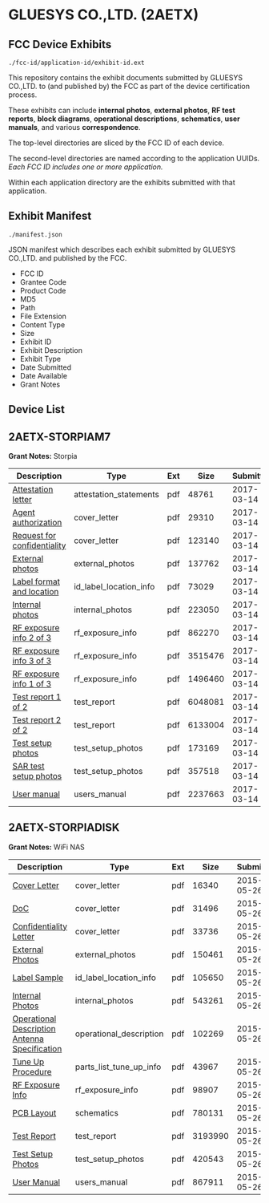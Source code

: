 # GLUESYS CO.,LTD. (2AETX)
## FCC Device Exhibits

```
./fcc-id/application-id/exhibit-id.ext
```

This repository contains the exhibit documents submitted by GLUESYS CO.,LTD. to (and published by) the FCC as part of the device certification process.

These exhibits can include **internal photos**, **external photos**, **RF test reports**, **block diagrams**, **operational descriptions**, **schematics**, **user manuals**, and various **correspondence**.

The top-level directories are sliced by the FCC ID of each device.

The second-level directories are named according to the application UUIDs. *Each FCC ID includes one or more application.*

Within each application directory are the exhibits submitted with that application. 

## Exhibit Manifest

```
./manifest.json
```

JSON manifest which describes each exhibit submitted by GLUESYS CO.,LTD. and published by the FCC.

- FCC ID
- Grantee Code
- Product Code
- MD5
- Path
- File Extension
- Content Type
- Size
- Exhibit ID
- Exhibit Description
- Exhibit Type
- Date Submitted
- Date Available
- Grant Notes

## Device List
## 2AETX-STORPIAM7
**Grant Notes:** Storpia

| Description | Type | Ext | Size | Submitted | Available |
| ----------- | ---- | --- | ---- | --------- | --------- |
| [Attestation letter](2AETX-STORPIAM7/a0be03591d6eb097b5c7476fad98042a/3316532.pdf) | attestation_statements | pdf | 48761 | 2017-03-14 | 2017-03-14 |
| [Agent authorization](2AETX-STORPIAM7/a0be03591d6eb097b5c7476fad98042a/3316531.pdf) | cover_letter | pdf | 29310 | 2017-03-14 | 2017-03-14 |
| [Request for confidentiality](2AETX-STORPIAM7/a0be03591d6eb097b5c7476fad98042a/3316533.pdf) | cover_letter | pdf | 123140 | 2017-03-14 | 2017-03-14 |
| [External photos](2AETX-STORPIAM7/a0be03591d6eb097b5c7476fad98042a/3316534.pdf) | external_photos | pdf | 137762 | 2017-03-14 | 2017-03-14 |
| [Label format and location](2AETX-STORPIAM7/a0be03591d6eb097b5c7476fad98042a/3316535.pdf) | id_label_location_info | pdf | 73029 | 2017-03-14 | 2017-03-14 |
| [Internal photos](2AETX-STORPIAM7/a0be03591d6eb097b5c7476fad98042a/3316536.pdf) | internal_photos | pdf | 223050 | 2017-03-14 | 2017-03-14 |
| [RF exposure info 2 of 3](2AETX-STORPIAM7/a0be03591d6eb097b5c7476fad98042a/3316547.pdf) | rf_exposure_info | pdf | 862270 | 2017-03-14 | 2017-03-14 |
| [RF exposure info 3 of 3](2AETX-STORPIAM7/a0be03591d6eb097b5c7476fad98042a/3316548.pdf) | rf_exposure_info | pdf | 3515476 | 2017-03-14 | 2017-03-14 |
| [RF exposure info 1 of 3](2AETX-STORPIAM7/a0be03591d6eb097b5c7476fad98042a/3316549.pdf) | rf_exposure_info | pdf | 1496460 | 2017-03-14 | 2017-03-14 |
| [Test report 1 of 2](2AETX-STORPIAM7/a0be03591d6eb097b5c7476fad98042a/3316543.pdf) | test_report | pdf | 6048081 | 2017-03-14 | 2017-03-14 |
| [Test report 2 of 2](2AETX-STORPIAM7/a0be03591d6eb097b5c7476fad98042a/3316544.pdf) | test_report | pdf | 6133004 | 2017-03-14 | 2017-03-14 |
| [Test setup photos](2AETX-STORPIAM7/a0be03591d6eb097b5c7476fad98042a/3316545.pdf) | test_setup_photos | pdf | 173169 | 2017-03-14 | 2017-03-14 |
| [SAR test setup photos](2AETX-STORPIAM7/a0be03591d6eb097b5c7476fad98042a/3316546.pdf) | test_setup_photos | pdf | 357518 | 2017-03-14 | 2017-03-14 |
| [User manual](2AETX-STORPIAM7/a0be03591d6eb097b5c7476fad98042a/3316537.pdf) | users_manual | pdf | 2237663 | 2017-03-14 | 2017-03-14 |
## 2AETX-STORPIADISK
**Grant Notes:** WiFi NAS

| Description | Type | Ext | Size | Submitted | Available |
| ----------- | ---- | --- | ---- | --------- | --------- |
| [Cover Letter](2AETX-STORPIADISK/94963b1bc4cc0d6d4ddc80b637a70cdc/2624440.pdf) | cover_letter | pdf | 16340 | 2015-05-26 | 2015-05-26 |
| [DoC](2AETX-STORPIADISK/94963b1bc4cc0d6d4ddc80b637a70cdc/2624441.pdf) | cover_letter | pdf | 31496 | 2015-05-26 | 2015-05-26 |
| [Confidentiality Letter](2AETX-STORPIADISK/94963b1bc4cc0d6d4ddc80b637a70cdc/2624447.pdf) | cover_letter | pdf | 33736 | 2015-05-26 | 2015-05-26 |
| [External Photos](2AETX-STORPIADISK/94963b1bc4cc0d6d4ddc80b637a70cdc/2624442.pdf) | external_photos | pdf | 150461 | 2015-05-26 | 2015-05-26 |
| [Label Sample](2AETX-STORPIADISK/94963b1bc4cc0d6d4ddc80b637a70cdc/2624444.pdf) | id_label_location_info | pdf | 105650 | 2015-05-26 | 2015-05-26 |
| [Internal Photos](2AETX-STORPIADISK/94963b1bc4cc0d6d4ddc80b637a70cdc/2624443.pdf) | internal_photos | pdf | 543261 | 2015-05-26 | 2015-05-26 |
| [Operational Description Antenna Specification](2AETX-STORPIADISK/94963b1bc4cc0d6d4ddc80b637a70cdc/2624439.pdf) | operational_description | pdf | 102269 | 2015-05-26 | 2015-05-26 |
| [Tune Up Procedure](2AETX-STORPIADISK/94963b1bc4cc0d6d4ddc80b637a70cdc/2624455.pdf) | parts_list_tune_up_info | pdf | 43967 | 2015-05-26 | 2015-05-26 |
| [RF Exposure Info](2AETX-STORPIADISK/94963b1bc4cc0d6d4ddc80b637a70cdc/2624450.pdf) | rf_exposure_info | pdf | 98907 | 2015-05-26 | 2015-05-26 |
| [PCB Layout](2AETX-STORPIADISK/94963b1bc4cc0d6d4ddc80b637a70cdc/2624446.pdf) | schematics | pdf | 780131 | 2015-05-26 | 2015-05-26 |
| [Test Report](2AETX-STORPIADISK/94963b1bc4cc0d6d4ddc80b637a70cdc/2624451.pdf) | test_report | pdf | 3193990 | 2015-05-26 | 2015-05-26 |
| [Test Setup Photos](2AETX-STORPIADISK/94963b1bc4cc0d6d4ddc80b637a70cdc/2624454.pdf) | test_setup_photos | pdf | 420543 | 2015-05-26 | 2015-05-26 |
| [User Manual](2AETX-STORPIADISK/94963b1bc4cc0d6d4ddc80b637a70cdc/2624445.pdf) | users_manual | pdf | 867911 | 2015-05-26 | 2015-05-26 |
